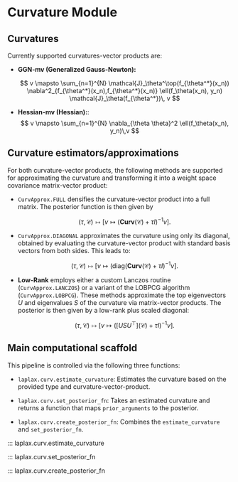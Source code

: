 # Curvature Module

## Curvatures

Currently supported curvatures-vector products are:

- **GGN-mv (Generalized Gauss-Newton):**

    $$
    v \mapsto \sum_{n=1}^{N} \mathcal{J}_\theta^\top(f_{\theta^*}(x_n)) \nabla^2_{f_{\theta^*}(x_n),f_{\theta^*}(x_n)} \ell(f_\theta(x_n), y_n) \mathcal{J}_\theta(f_{\theta^*})\, v
    $$

- **Hessian-mv (Hessian):**:
    $$
    v \mapsto \sum_{n=1}^{N} \nabla_{\theta \theta}^2 \ell(f_\theta(x_n), y_n)\,v
    $$

## Curvature estimators/approximations

For both curvature-vector products, the following methods are supported for approximating the curvature and transforming it into a weight space covariance matrix-vector product:

- `CurvApprox.FULL` densifies the curvature-vector product into a full matrix. The posterior function is then given by

    $$
    (\tau, \mathcal{C}) \mapsto \left[ v \mapsto \left(\textbf{Curv}(\mathcal{C}) + \tau I \right)^{-1} v \right].
    $$

- `CurvApprox.DIAGONAL` approximates the curvature using only its diagonal, obtained by evaluating the curvature-vector product with standard basis vectors from both sides. This leads to:

    $$
    (\tau, \mathcal{C}) \mapsto \left[ v \mapsto \left(\text{diag}(\textbf{Curv}(\mathcal{C}) + \tau I \right)^{-1}v  \right].
    $$

- **Low-Rank** employs either a custom Lanczos routine (`CurvApprox.LANCZOS`) or a variant of the LOBPCG algorithm (`CurvApprox.LOBPCG`). These methods approximate the top eigenvectors $U$ and eigenvalues $S$ of the curvature via matrix-vector products. The posterior is then given by a low-rank plus scaled diagonal:

    $$
    (\tau, \mathcal{C}) \mapsto \left[ v \mapsto \left(\big[U S U^\top\big](\mathcal{C}) + \tau I \right)^{-1} v \right].
    $$

## Main computational scaffold

This pipeline is controlled via the following three functions:

- `laplax.curv.estimate_curvature`: Estimates the curvature based on the provided type and curvature-vector-product.

- `laplax.curv.set_posterior_fn`: Takes an estimated curvature and returns a function that maps `prior_arguments` to the posterior.

- `laplax.curv.create_posterior_fn`: Combines the `estimate_curvature` and `set_posterior_fn`.


::: laplax.curv.estimate_curvature

::: laplax.curv.set_posterior_fn

::: laplax.curv.create_posterior_fn

<!-- ::: laplax.curv
    handler: python
    options:
        show_root_heading: true
        show_source: true
        show_signature: true
        separate_signature: true
        show_signature_annotations: true
        heading_level: 4 -->
